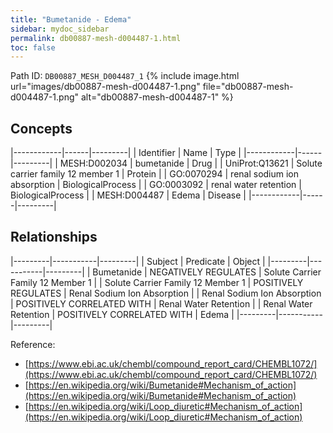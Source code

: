 ```yaml
---
title: "Bumetanide - Edema"
sidebar: mydoc_sidebar
permalink: db00887-mesh-d004487-1.html
toc: false 
---
```



Path ID: `DB00887_MESH_D004487_1`
{% include image.html url="images/db00887-mesh-d004487-1.png" file="db00887-mesh-d004487-1.png" alt="db00887-mesh-d004487-1" %}

## Concepts

|------------|------|---------|
| Identifier | Name | Type    |
|------------|------|---------|
| MESH:D002034 | bumetanide | Drug |
| UniProt:Q13621 | Solute carrier family 12 member 1 | Protein |
| GO:0070294 | renal sodium ion absorption | BiologicalProcess |
| GO:0003092 | renal water retention | BiologicalProcess |
| MESH:D004487 | Edema | Disease |
|------------|------|---------|

## Relationships

|---------|-----------|---------|
| Subject | Predicate | Object  |
|---------|-----------|---------|
| Bumetanide | NEGATIVELY REGULATES | Solute Carrier Family 12 Member 1 |
| Solute Carrier Family 12 Member 1 | POSITIVELY REGULATES | Renal Sodium Ion Absorption |
| Renal Sodium Ion Absorption | POSITIVELY CORRELATED WITH | Renal Water Retention |
| Renal Water Retention | POSITIVELY CORRELATED WITH | Edema |
|---------|-----------|---------|

Reference: 
  - [https://www.ebi.ac.uk/chembl/compound_report_card/CHEMBL1072/](https://www.ebi.ac.uk/chembl/compound_report_card/CHEMBL1072/)
  - [https://en.wikipedia.org/wiki/Bumetanide#Mechanism_of_action](https://en.wikipedia.org/wiki/Bumetanide#Mechanism_of_action)
  - [https://en.wikipedia.org/wiki/Loop_diuretic#Mechanism_of_action](https://en.wikipedia.org/wiki/Loop_diuretic#Mechanism_of_action)
